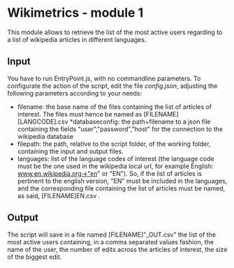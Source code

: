 Wikimetrics - module 1
======================

This module allows to retrieve the list of the most active users regarding to a list of wikipedia articles in different languages.

Input
-----

You have to run EntryPoint.js, with no commandline parameters. To configurate the action of the script, edit the file *config.json*, adjusting the following parameters according to your needs:

* filename: the base name of the files containing the list of articles of interest. The files must hence be named as [FILENAME][LANGCODE].csv
*databaseconfig: the path+filename to a json file containing the fields "user","password","host" for the connection to the wikipedia database
* filepath: the path, relative to the script folder, of the working folder, containing the input and output files.
* languages: list of the language codes of interest (the language code must be the one used in the wikipedia local url, for example English: www.en.wikipedia.org->"en" or "EN"). So, if the list of articles is pertinent to the english version, "EN" must be included in the languages, and the corresponding file containing the list of articles must be named, as said, [FILENAME]EN.csv .

Output
------
The script will save in a file named [FILENAME]"_OUT.csv" the list of the most active users containing, in a comma separated values fashion, the name of the user, the number of edits across the articles of interest, the size of the biggest edit.
